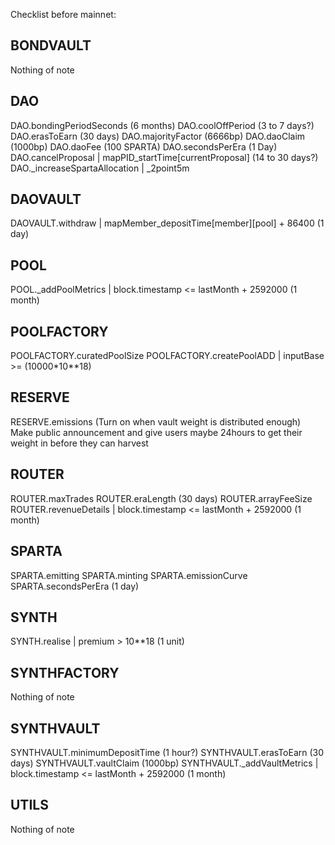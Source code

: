 Checklist before mainnet:

## BONDVAULT ##
Nothing of note

## DAO ##
DAO.bondingPeriodSeconds (6 months)
DAO.coolOffPeriod (3 to 7 days?)
DAO.erasToEarn (30 days)
DAO.majorityFactor (6666bp)
DAO.daoClaim (1000bp)
DAO.daoFee (100 SPARTA)
DAO.secondsPerEra (1 Day)
DAO.cancelProposal | mapPID_startTime[currentProposal] (14 to 30 days?)
DAO._increaseSpartaAllocation | _2point5m

## DAOVAULT ##
DAOVAULT.withdraw | mapMember_depositTime[member][pool] + 86400 (1 day)

## POOL ##
POOL._addPoolMetrics | block.timestamp <= lastMonth + 2592000 (1 month)

## POOLFACTORY ##
POOLFACTORY.curatedPoolSize
POOLFACTORY.createPoolADD | inputBase >= (10000*10**18)

## RESERVE ##
RESERVE.emissions (Turn on when vault weight is distributed enough)
Make public announcement and give users maybe 24hours to get their weight in before they can harvest

## ROUTER ##
ROUTER.maxTrades
ROUTER.eraLength (30 days)
ROUTER.arrayFeeSize
ROUTER.revenueDetails | block.timestamp <= lastMonth + 2592000 (1 month)

## SPARTA ##
SPARTA.emitting
SPARTA.minting
SPARTA.emissionCurve
SPARTA.secondsPerEra (1 day)

## SYNTH ##
SYNTH.realise | premium > 10**18 (1 unit)

## SYNTHFACTORY ##
Nothing of note

## SYNTHVAULT ##
SYNTHVAULT.minimumDepositTime (1 hour?)
SYNTHVAULT.erasToEarn (30 days)
SYNTHVAULT.vaultClaim (1000bp)
SYNTHVAULT._addVaultMetrics | block.timestamp <= lastMonth + 2592000 (1 month)

## UTILS ##
Nothing of note